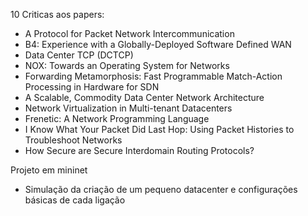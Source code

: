 10 Criticas aos papers:

- A Protocol for Packet Network Intercommunication
- B4: Experience with a Globally-Deployed Software Defined WAN
- Data Center TCP (DCTCP)
- NOX: Towards an Operating System for Networks
- Forwarding Metamorphosis: Fast Programmable Match-Action Processing in Hardware for SDN
- A Scalable, Commodity Data Center Network Architecture
- Network Virtualization in Multi-tenant Datacenters
- Frenetic: A Network Programming Language
- I Know What Your Packet Did Last Hop: Using Packet Histories to Troubleshoot Networks
- How Secure are Secure Interdomain Routing Protocols?

Projeto em mininet

- Simulação da criação de um pequeno datacenter e configurações básicas de cada ligação
